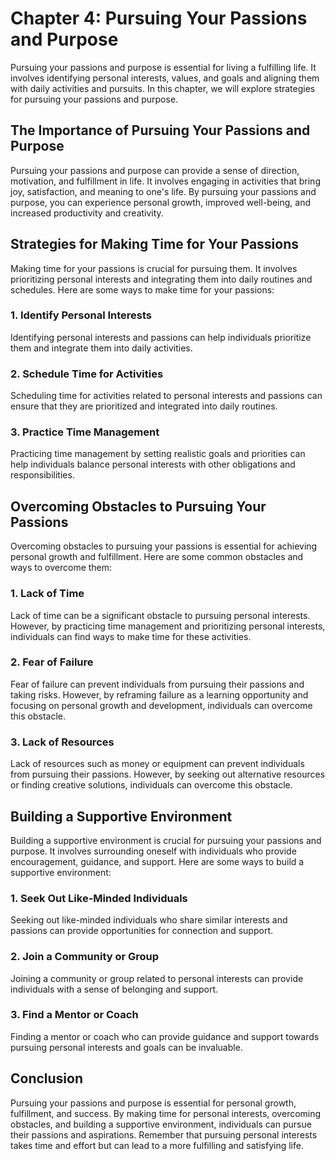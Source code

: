 Chapter 4: Pursuing Your Passions and Purpose
=============================================

Pursuing your passions and purpose is essential for living a fulfilling life. It involves identifying personal interests, values, and goals and aligning them with daily activities and pursuits. In this chapter, we will explore strategies for pursuing your passions and purpose.

The Importance of Pursuing Your Passions and Purpose
----------------------------------------------------

Pursuing your passions and purpose can provide a sense of direction, motivation, and fulfillment in life. It involves engaging in activities that bring joy, satisfaction, and meaning to one's life. By pursuing your passions and purpose, you can experience personal growth, improved well-being, and increased productivity and creativity.

Strategies for Making Time for Your Passions
--------------------------------------------

Making time for your passions is crucial for pursuing them. It involves prioritizing personal interests and integrating them into daily routines and schedules. Here are some ways to make time for your passions:

### 1. Identify Personal Interests

Identifying personal interests and passions can help individuals prioritize them and integrate them into daily activities.

### 2. Schedule Time for Activities

Scheduling time for activities related to personal interests and passions can ensure that they are prioritized and integrated into daily routines.

### 3. Practice Time Management

Practicing time management by setting realistic goals and priorities can help individuals balance personal interests with other obligations and responsibilities.

Overcoming Obstacles to Pursuing Your Passions
----------------------------------------------

Overcoming obstacles to pursuing your passions is essential for achieving personal growth and fulfillment. Here are some common obstacles and ways to overcome them:

### 1. Lack of Time

Lack of time can be a significant obstacle to pursuing personal interests. However, by practicing time management and prioritizing personal interests, individuals can find ways to make time for these activities.

### 2. Fear of Failure

Fear of failure can prevent individuals from pursuing their passions and taking risks. However, by reframing failure as a learning opportunity and focusing on personal growth and development, individuals can overcome this obstacle.

### 3. Lack of Resources

Lack of resources such as money or equipment can prevent individuals from pursuing their passions. However, by seeking out alternative resources or finding creative solutions, individuals can overcome this obstacle.

Building a Supportive Environment
---------------------------------

Building a supportive environment is crucial for pursuing your passions and purpose. It involves surrounding oneself with individuals who provide encouragement, guidance, and support. Here are some ways to build a supportive environment:

### 1. Seek Out Like-Minded Individuals

Seeking out like-minded individuals who share similar interests and passions can provide opportunities for connection and support.

### 2. Join a Community or Group

Joining a community or group related to personal interests can provide individuals with a sense of belonging and support.

### 3. Find a Mentor or Coach

Finding a mentor or coach who can provide guidance and support towards pursuing personal interests and goals can be invaluable.

Conclusion
----------

Pursuing your passions and purpose is essential for personal growth, fulfillment, and success. By making time for personal interests, overcoming obstacles, and building a supportive environment, individuals can pursue their passions and aspirations. Remember that pursuing personal interests takes time and effort but can lead to a more fulfilling and satisfying life.
